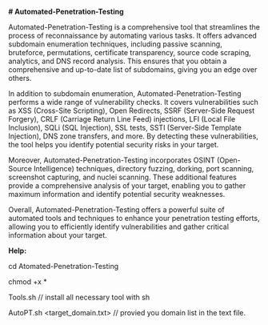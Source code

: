 **# Automated-Penetration-Testing**

Automated-Penetration-Testing is a comprehensive tool that streamlines the process of reconnaissance by automating various tasks. It offers advanced subdomain enumeration techniques, including passive scanning, bruteforce, permutations, certificate transparency, source code scraping, analytics, and DNS record analysis. This ensures that you obtain a comprehensive and up-to-date list of subdomains, giving you an edge over others.

In addition to subdomain enumeration, Automated-Penetration-Testing performs a wide range of vulnerability checks. It covers vulnerabilities such as XSS (Cross-Site Scripting), Open Redirects, SSRF (Server-Side Request Forgery), CRLF (Carriage Return Line Feed) injections, LFI (Local File Inclusion), SQLi (SQL Injection), SSL tests, SSTI (Server-Side Template Injection), DNS zone transfers, and more. By detecting these vulnerabilities, the tool helps you identify potential security risks in your target.

Moreover, Automated-Penetration-Testing incorporates OSINT (Open-Source Intelligence) techniques, directory fuzzing, dorking, port scanning, screenshot capturing, and nuclei scanning. These additional features provide a comprehensive analysis of your target, enabling you to gather maximum information and identify potential security weaknesses.

Overall, Automated-Penetration-Testing offers a powerful suite of automated tools and techniques to enhance your penetration testing efforts, allowing you to efficiently identify vulnerabilities and gather critical information about your target.

**Help:**

cd Atomated-Penetration-Testing 

chmod +x *

Tools.sh // install all necessary tool with sh

AutoPT.sh <target_domain.txt> // provied you domain list in the text file.
